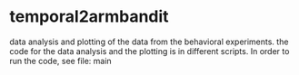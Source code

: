 # temporal2armbandit
data analysis and plotting of the data from the behavioral experiments.
the code for the data analysis and the plotting is in different scripts. In order to run the code, see file: main
